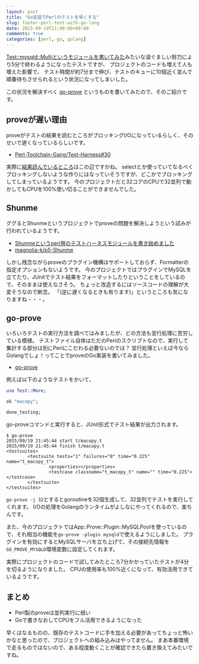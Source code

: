 ```yaml
---
layout: post
title: "Go言語でPerlのテストを早くする"
slug: faster-perl-test-with-go-lang
date: 2015-09-19T21:49:00+09:00
comments: true
categories: [perl, go, golang]
---
```


[Test::mysqld::Multiというモジュールを書いてみた](http://shogo82148.github.io/blog/2015/06/20/test-mysqld-multi/)みたいな涙ぐましい努力により5分で終わるようになったテストですが、
プロジェクトのコードも増えて人も増えた影響で、
テスト時間が約7分まで伸び、テストのキューに10個近く並んで順番待ちさせられるという状況になってしまいした。

この状況を解決すべく [go-prove](https://github.com/shogo82148/go-prove) というものを書いてみたので、そのご紹介です。

## proveが遅い理由

proveがテストの結果を読むところがブロッキングI/Oになっているらしく、そのせいで遅くなっているらしいです。

- [Perl-Toolchain-Gang/Test-Harness#30](https://github.com/Perl-Toolchain-Gang/Test-Harness/issues/30)

実際に[結果読んでいるところ](https://github.com/Perl-Toolchain-Gang/Test-Harness/blob/a278e504794c649c61f2c362841eec1a9735a3d0/lib/TAP/Parser/Iterator/Process.pm#L245)はこの辺ですかね。
selectとか使っていてなるべくブロッキングしないような作りにはなっていそうですが、どこかでブロッキングしてしまっているようです。
今のプロジェクトだと32コアのCPUで32並列で動かしてもCPUを100%使い切ることができませんでした。


## Shunme

ググるとShunmeというプロジェクトでproveの問題を解決しようという試みが行われているようです。

- [Shunmeというperl用のテストハーネスモジュールを書き始めました](http://code-stylistics.net/archives/shunme.html)
- [magnolia-k/p5-Shunme](https://github.com/magnolia-k/p5-Shunme)

しかし残念ながらproveのプラグイン機構はサポートしておらず、Formatterの指定オプションもないようです。
今のプロジェクトではプラグインでMySQLを立てたり、JUnitでテスト結果をフォーマットしたりということをしているので、そのままは使えなさそう。
ちょっと改造するにはソースコードの理解が大変そうなので断念。
「(逆に遅くなるときも有ります)」というところも気になりますね・・・。


## go-prove

いろいろテストの実行方法を調べてはみましたが、どの方法も並行処理に苦労している模様。
テストファイル自体はただのPerlのスクリプトなので、実行して集計する部分は別にPerlにこだわる必要ないのでは？
並行処理といえば今ならGolangでしょ！ってことでproveのGo実装を書いてみました。

- [go-prove](https://github.com/shogo82148/go-prove)

例えば以下のようなテストをかいて、

``` perl t/macopy.t
use Test::More;

ok "macopy";

done_testing;
```

go-proveコマンドと実行すると、JUnit形式でテスト結果が出力されます。

```
$ go-prove
2015/09/19 21:45:44 start t/macopy.t
2015/09/19 21:45:44 finish t/macopy.t
<testsuites>
        <testsuite tests="1" failures="0" time="0.225" name="t_macopy_t">
		        <properties></properties>
				<testcase classname="t_macopy_t" name="" time="0.225"></testcase>
		</testsuite>
</testsuites>
```

`go-prove -j 32`とするとgoroutineを32個生成して、32並列でテストを実行してくれます。
I/Oの処理をGolangのランタイムがよしなにやってくれるので、楽ちんです。

また、今のプロジェクトではApp::Prove::Plugin::MySQLPoolを使っているので、それ相当の機能を`go-prove -plugin mysqld`で使えるようにしました。
プラグインを有効にするとMySQLサーバを立ち上げて、その接続先情報を`GO_PROVE_MYSQLD`環境変数に設定してくれます。


実際にプロジェクトのコードで試してみたところ7分かかっていたテストが4分を切るようになりました。
CPUの使用率も100%近くになって、有効活用できているようです。


## まとめ

- Perl製のproveは並列実行に弱い
- Goで書きなおしてCPUをフル活用できるようになった

早くはなるものの、既存のテストコードに手を加える必要があってちょっと怖いかなと思ったので、プロジェクトへの組み込みはやってません。
まあ本番環境で走るものではないので、ある程度動くことが確認できたら置き換えてみたいですね。
